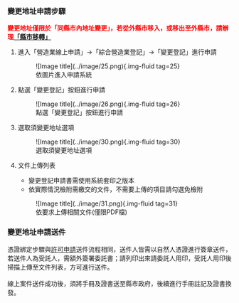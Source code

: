 

### 變更地址申請步驟

<span style="color:red; font-weight:bold;">變更地址僅限於「同縣市內地址變更」，若從外縣市移入，或移出至外縣市，請辦理[「縣市移轉」](change_city.md)</span>

1. 進入「營造業線上申請」→「綜合營造業登記」→「變更登記」進行申請
    <figure markdown="span">
    ![Image title](../image/25.png){.img-fluid tag=25}
    <figcaption>依圖片進入申請系統</figcaption>
    </figure>

2. 點選「變更登記」按鈕進行申請
    <figure markdown="span">
    ![Image title](../image/26.png){.img-fluid tag=26}
    <figcaption>點選「變更登記」按鈕進行申請</figcaption>
    </figure>
3. 選取須變更地址選項
    <figure markdown="span">
    ![Image title](../image/30.png){.img-fluid tag=30}
    <figcaption>選取須變更地址選項</figcaption>
    </figure>


4. 文件上傳列表
    * 變更登記申請書需使用系統套印之版本
    * 依實際情況檢附需繳交的文件，不需要上傳的項目請勾選免檢附
    <figure markdown="span">
    ![Image title](../image/31.png){.img-fluid tag=31}
    <figcaption>依要求上傳相關文件(僅限PDF檔)</figcaption>
    </figure>

### 變更地址申請送件
憑證綁定步驟與[許可申請](Contractors_Registration.md)送件流程相同，送件人皆需以自然人憑證進行簽章送件，若送件人為受託人，需額外簽署委託書；請列印出來請委託人用印，受託人用印後掃描上傳至文件列表，方可進行送件。<br>
<br>
線上案件送件成功後，須將手冊及證書送至縣市政府，後續進行手冊註記及證書換發。    